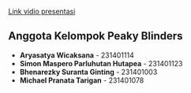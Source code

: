 [Link vidio presentasi](https://drive.google.com/drive/folders/1InBYQ8y2gcWteOCFmMpZprZKDY4QMf2X?usp=sharing)

## Anggota Kelompok Peaky Blinders
- **Aryasatya Wicaksana** - 231401114
- **Simon Maspero Parluhutan Hutapea** - 231401123
- **Bhenarezky Suranta Ginting** - 231401003
- **Michael Pranata Tarigan** - 231401078
